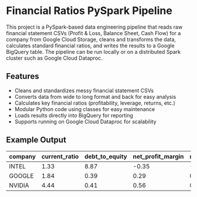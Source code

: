 # Financial Ratios PySpark Pipeline

This project is a PySpark-based data engineering pipeline that reads raw financial statement CSVs (Profit & Loss, Balance Sheet, Cash Flow) for a company from Google Cloud Storage, cleans and transforms the data, calculates standard financial ratios, and writes the results to a Google BigQuery table. The pipeline can be run locally or on a distributed Spark cluster such as Google Cloud Dataproc.

## Features

- Cleans and standardizes messy financial statement CSVs
- Converts data from wide to long format and back for easy analysis
- Calculates key financial ratios (profitability, leverage, returns, etc.)
- Modular Python code using classes for easy maintenance
- Loads results directly into BigQuery for reporting
- Supports running on Google Cloud Dataproc for scalability

## Example Output

| company | current_ratio | debt_to_equity | net_profit_margin | return_on_equity |
|---------|--------------|----------------|-------------------|------------------|
| INTEL   | 1.33         | 8.87           | -0.35             | -0.18            |
| GOOGLE  | 1.84         | 0.39           | 0.29              | 0.31             |
| NVIDIA  | 4.44         | 0.41           | 0.56              | 0.92             |

